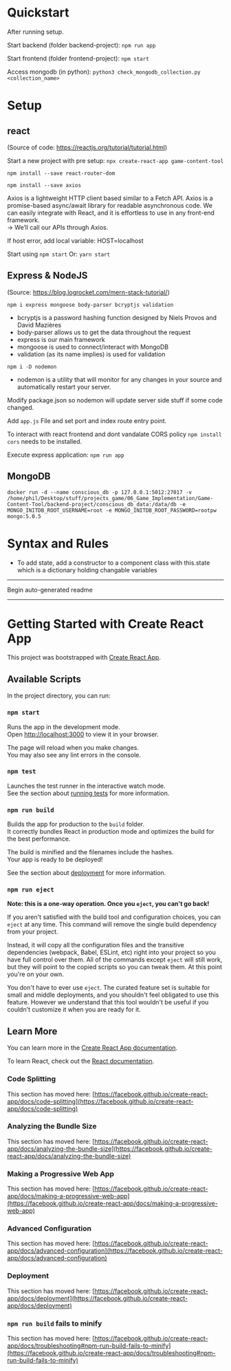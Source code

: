 # Quickstart

After running setup.

Start backend (folder backend-project): `npm run app`

Start frontend (folder frontend-project): `npm start`

Access mongodb (in python): `python3 check_mongodb_collection.py <collection_name>`

# Setup

## react

(Source of code: https://reactjs.org/tutorial/tutorial.html)

Start a new project with pre setup: `npx create-react-app game-content-tool`

`npm install --save react-router-dom`

`npm install --save axios`

Axios is a lightweight HTTP client based similar to a Fetch API. Axios is a promise-based async/await library for readable asynchronous code. We can easily integrate with React, and it is effortless to use in any front-end framework.<br>
-> We’ll call our APIs through Axios.

If host error, add local variable: HOST=localhost

Start using `npm start` Or: `yarn start`

## Express & NodeJS

(Source: https://blog.logrocket.com/mern-stack-tutorial/)

`npm i express mongoose body-parser bcryptjs validation`

- bcryptjs is a password hashing function designed by Niels Provos and David Mazières
- body-parser allows us to get the data throughout the request
- express is our main framework
- mongoose is used to connect/interact with MongoDB
- validation (as its name implies) is used for validation

`npm i -D nodemon`
- nodemon is a utility that will monitor for any changes in your source and automatically restart your server.

Modify package.json so nodemon will update server side stuff if some code changed.

Add `app.js` File and set port and index route entry point.

To interact with react frontend and dont vandalate CORS policy `npm install cors` needs to be installed.

Execute express application: `npm run app`

## MongoDB

`docker run -d --name conscious_db -p 127.0.0.1:5012:27017 -v /home/phil/Desktop/stuff/projects_game/06_Game_Implementation/Game-Content-Tool/backend-project/conscious_db_data:/data/db -e MONGO_INITDB_ROOT_USERNAME=root -e MONGO_INITDB_ROOT_PASSWORD=rootpw mongo:5.0.5`

# Syntax and Rules

- To add state, add a constructor to a component class with this.state which is a dictionary holding changable variables

-----------

Begin auto-generated readme

-----------

# Getting Started with Create React App

This project was bootstrapped with [Create React App](https://github.com/facebook/create-react-app).

## Available Scripts

In the project directory, you can run:

### `npm start`

Runs the app in the development mode.\
Open [http://localhost:3000](http://localhost:3000) to view it in your browser.

The page will reload when you make changes.\
You may also see any lint errors in the console.

### `npm test`

Launches the test runner in the interactive watch mode.\
See the section about [running tests](https://facebook.github.io/create-react-app/docs/running-tests) for more information.

### `npm run build`

Builds the app for production to the `build` folder.\
It correctly bundles React in production mode and optimizes the build for the best performance.

The build is minified and the filenames include the hashes.\
Your app is ready to be deployed!

See the section about [deployment](https://facebook.github.io/create-react-app/docs/deployment) for more information.

### `npm run eject`

**Note: this is a one-way operation. Once you `eject`, you can't go back!**

If you aren't satisfied with the build tool and configuration choices, you can `eject` at any time. This command will remove the single build dependency from your project.

Instead, it will copy all the configuration files and the transitive dependencies (webpack, Babel, ESLint, etc) right into your project so you have full control over them. All of the commands except `eject` will still work, but they will point to the copied scripts so you can tweak them. At this point you're on your own.

You don't have to ever use `eject`. The curated feature set is suitable for small and middle deployments, and you shouldn't feel obligated to use this feature. However we understand that this tool wouldn't be useful if you couldn't customize it when you are ready for it.

## Learn More

You can learn more in the [Create React App documentation](https://facebook.github.io/create-react-app/docs/getting-started).

To learn React, check out the [React documentation](https://reactjs.org/).

### Code Splitting

This section has moved here: [https://facebook.github.io/create-react-app/docs/code-splitting](https://facebook.github.io/create-react-app/docs/code-splitting)

### Analyzing the Bundle Size

This section has moved here: [https://facebook.github.io/create-react-app/docs/analyzing-the-bundle-size](https://facebook.github.io/create-react-app/docs/analyzing-the-bundle-size)

### Making a Progressive Web App

This section has moved here: [https://facebook.github.io/create-react-app/docs/making-a-progressive-web-app](https://facebook.github.io/create-react-app/docs/making-a-progressive-web-app)

### Advanced Configuration

This section has moved here: [https://facebook.github.io/create-react-app/docs/advanced-configuration](https://facebook.github.io/create-react-app/docs/advanced-configuration)

### Deployment

This section has moved here: [https://facebook.github.io/create-react-app/docs/deployment](https://facebook.github.io/create-react-app/docs/deployment)

### `npm run build` fails to minify

This section has moved here: [https://facebook.github.io/create-react-app/docs/troubleshooting#npm-run-build-fails-to-minify](https://facebook.github.io/create-react-app/docs/troubleshooting#npm-run-build-fails-to-minify)
